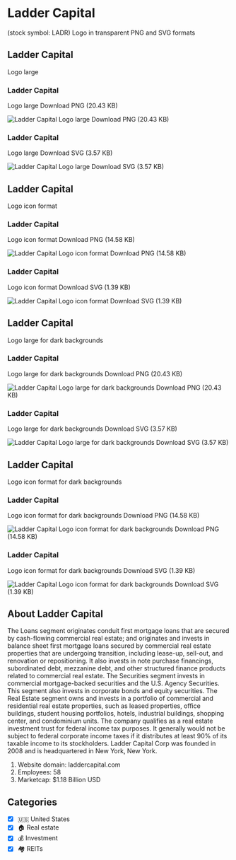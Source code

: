 # Ladder Capital
 (stock symbol: LADR) Logo in transparent PNG and SVG formats

## Ladder Capital
 Logo large

### Ladder Capital
 Logo large Download PNG (20.43 KB)

![Ladder Capital
 Logo large Download PNG (20.43 KB)](/img/orig/LADR_BIG-bfef0885.png)

### Ladder Capital
 Logo large Download SVG (3.57 KB)

![Ladder Capital
 Logo large Download SVG (3.57 KB)](/img/orig/LADR_BIG-a26dc6fa.svg)

## Ladder Capital
 Logo icon format

### Ladder Capital
 Logo icon format Download PNG (14.58 KB)

![Ladder Capital
 Logo icon format Download PNG (14.58 KB)](/img/orig/LADR-2745767e.png)

### Ladder Capital
 Logo icon format Download SVG (1.39 KB)

![Ladder Capital
 Logo icon format Download SVG (1.39 KB)](/img/orig/LADR-13698108.svg)

## Ladder Capital
 Logo large for dark backgrounds

### Ladder Capital
 Logo large for dark backgrounds Download PNG (20.43 KB)

![Ladder Capital
 Logo large for dark backgrounds Download PNG (20.43 KB)](/img/orig/LADR_BIG.D-7c87c083.png)

### Ladder Capital
 Logo large for dark backgrounds Download SVG (3.57 KB)

![Ladder Capital
 Logo large for dark backgrounds Download SVG (3.57 KB)](/img/orig/LADR_BIG.D-92c9d62a.svg)

## Ladder Capital
 Logo icon format for dark backgrounds

### Ladder Capital
 Logo icon format for dark backgrounds Download PNG (14.58 KB)

![Ladder Capital
 Logo icon format for dark backgrounds Download PNG (14.58 KB)](/img/orig/LADR.D-0235c43a.png)

### Ladder Capital
 Logo icon format for dark backgrounds Download SVG (1.39 KB)

![Ladder Capital
 Logo icon format for dark backgrounds Download SVG (1.39 KB)](/img/orig/LADR.D-8bf23893.svg)

## About Ladder Capital


The Loans segment originates conduit first mortgage loans that are secured by cash-flowing commercial real estate; and originates and invests in balance sheet first mortgage loans secured by commercial real estate properties that are undergoing transition, including lease-up, sell-out, and renovation or repositioning. It also invests in note purchase financings, subordinated debt, mezzanine debt, and other structured finance products related to commercial real estate. The Securities segment invests in commercial mortgage-backed securities and the U.S. Agency Securities. This segment also invests in corporate bonds and equity securities. The Real Estate segment owns and invests in a portfolio of commercial and residential real estate properties, such as leased properties, office buildings, student housing portfolios, hotels, industrial buildings, shopping center, and condominium units. The company qualifies as a real estate investment trust for federal income tax purposes. It generally would not be subject to federal corporate income taxes if it distributes at least 90% of its taxable income to its stockholders. Ladder Capital Corp was founded in 2008 and is headquartered in New York, New York.

1. Website domain: laddercapital.com
2. Employees: 58
3. Marketcap: $1.18 Billion USD


## Categories
- [x] 🇺🇸 United States
- [x] 🏠 Real estate
- [x] 💰 Investment
- [x] 🏘️ REITs
